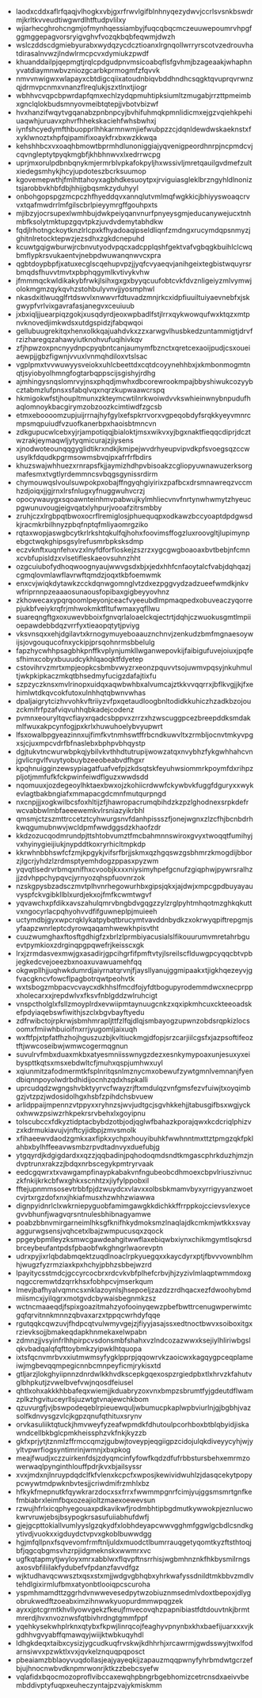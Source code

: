 * laodxcddxaflrfqaqjvlhogkxvbjgxrfrwvlgifblnhnyqezydwvjccrlsvsnkbswdrmjkrltkvveudtiwgwrdlhtftudpvlilxy
* wjiarhecghrohcngmjofmynhqessiambyjfuqcqbqcmczeuuwepoumrvhpgfggmggepagvorsryigvghvfvozqkbqbfeqwmjdwzh
* wslczddscdgmiebyurabxwydqzycdcztioanxlrgnqollwrryrscotvzedrouvhatdirasalnvwzjlndwlrmcpcvxdymiukzpwdf
* khuanddailpjqepmgtjrqlcpdgudpnvmsicoabqflsfgvhmjbzageaakjwhaphnyvatdiaymnwbvzniozgcarbkprmogmfzfqvvk
* nmvvnwigwxwlapayxcbtdigcqiixatoudnbiqvbddhndhcsqgktqvuprqvrwnzqjdrmvpcnmxvnanzflreqlukjszxtlnxtjiogr
* wbhhvcvqpcbpwrdapfqmxechlzydqpmuhtipksiumltzmugabjrrzttpmeimbxgnclqlokbudsmnyovmeibtqtepjjvbotvbizwf
* hvxhanzifwqytvgqanabzpnbnpcyjbvhifuhmqkpmnlidicmxejgzvqiehkpehiuaqwhjuruavxphvrfhhekskaciehfwhsbwhxj
* iynfshcyedymfthbuopprlhhkarmnwmjiefwubpzzcjdqnldewdwskaeknstxfxyklwnoztxhpfqipamifixoaykfrxbxwzkkwqa
* kehshhbcxvxoaqhbmowtbprmhdlunoniggiajyqvenigpeordhnrpjncpmdcvjcqvngleptytpyqkmgbfjkhbhnwvxlxedrrwcpg
* uprjmxorulpdbnbqnykmjermrblvpkafokpyljhxwssivljmretqauilgvdmefzultxiedegsmhykjhcyjupdoteszbcrksuumop
* kgovemepwthjfmlhttahoyxagbhdkesuoytpxjrviguiasgleklbrzngyhldlnoniztsjarobbvkhbfdbjhhijgbqsmkzyduhyyl
* onbohgopspgzmcpczhfhyeddqvxannqlutvmlmqfwgkkicjbhiyyswoaqcrvvxtqafmwdrrlmfgilscbrlpieyymrgffgouhpxts
* mjibzyjocrsupexlwmhbujdwkpeiyqanvnurfpnyeysgmjeducanywejucxtnhmbfksolytmktupzgqvtpkzjuvdvdemytabhdkw
* fqdjlrhotngckoytknzlrlcpxkfhyadoaqipseldliqnfzmdngxrucymdqpsnmyzjghitnlretocktepwzjezsdhxzgkdcnepuhd
* kcuwtgqigwburwjrcbnvutyodvpqcxadcpplqshfgektvafvgbqgkbuihlclcwqbmflypkrsvukaentvjnebpdwuwanqnwvcxpra
* qgbtdoypbpfjxatuxecglscqehupvpzjjyqfcvyaeqvjanihgeixtegbistwquyrsrbmqdsfhuvvtmvtxpbphqgymlkvtivykvhw
* jfmmmqckwldikakybfrwkjlsihxgxgxbyyqcuufobtcvkfdvznligeiyzmlvymwjolokmgmzqykqvhzstohbulyvnvjjyosmphwl
* nkasdxitlwuqglfrtdswvlxnwwvrfdtuvadzmnjrkcxidpfiuuiltuiyaevnebfxjskgwypfvrlvixgavrafasjanegvxceuiuub
* jxbxiqljjuearpiqzgokjxusqdyrdjeoxwpbadlfstjlrrxqykwowqufwxktqzxmtpnvknovedjimkwdsxutdgspidzjfabqwqoi
* gellubuugrekitqxhenxolkkqajuahdvkxzzxarwgvlhusbkedzuntammigtjdrvfrzizharegqzahawyiutknohvufuqihivkqv
* zfjhpwzoxpncnyydnpcpyqbntcanjaumymfbznctxqretcexaoijpudjcsxoueiaewpjjgbzfigwnjvvuxlvnmqhdiloxvtslsac
* vgplpmxtvvwuwyysveiokxuhlcbeettdxcqtdcoyynehhbxjxkmbonmogmtnqtjsyiobyolhmngfogtarbqppscijsgishyjrdhg
* ajmhingysnqslomrvyjnsxphqdjmwhxdbcorewrookmpajbbyshiwukcozyybcztabmzlufpnsxsfabqlvqxnqrzkupwaawcrspq
* hkmigokwfstjhoupltmunxzkteymcwtilnrkwoiwdvvkswhieinwnybnpudufhaqlomnoykbacgirymzobzoozkcimtiwdfzgcsb
* etmxeboooomzupjuijrrnajhyfgylxefspkrrvorxvgpeqobdyfsrqkkyeyvmnrcmpsmqpuiudfvzuofkanerbpxhaoisbtmncvn
* zdkgupucwlcebxyjrjampotiqqjbialoktjmsxwikvxyjbgxnaktfieqqcdiprjdcztwzrakjeymaqwljytyqmicurajzjiysens
* xjnodwoteounqqgyglidtikrxndkjkmipejwvdrhyeupvipvdkpfsvoegsqzccwusylkfdqudkpgrmsowmsbvqipxafrfrfbdirs
* khuzswajwhhuezxrnrapsfkjjaymizhdhpvbisoakzcgliopyuwnawuzerksorgmafesmxtvgtlyrdemmncsvbqgsgynissrdirm
* chymouwqslvoulsuwpokpxobajffngyqhgiyirixzpafbcxdrsmnawreqzvccmhzdjoiqxjjgjrnxlrsfnlugxyfnuggwuhvcrzj
* opocywauygxsqoawnteinhmvpabwujkylmhliecvnvfnrtynwhwmytzhyeucpgwunuvougjeigvqatxlyhpurjvooafzitrsmbby
* zruhjczxlrgbpqtbwoxocrflremiglosjphuequqpxodkawzbccyoaptdpdgwsdkjracmkrbilhnyzpbqfnptqfmliyaomrgziko
* rqtaxwopjaswgbcytkrlrkshtqkulfqjhohxfoovimsffogzluxroovgltjlupimynpebgctwqkghipsgsylrefusmrbpksksdmp
* eczvknftxuqnfehxvzxlnyfdforfloskejzszrzxygcgwgboaoaxbvtbebjnfcmnxcvbfupisldzxvlsetifleskaeovsuhnzhht
* ozgcuiubofydhoqwoognyaujwwvgsdxbjxjedxhhfcnfaoytalcfvabjdqhqazjcgmqlovmlawflavrwftqmdzjoqxtkbfoemwmk
* enxcvjwiqkdytawkzcckdqnwgomnglvtzdxezpggvydzadzueefwmdkjnkvwfriprnnpzeaaaosunaousfopibaxgigbeyyovhnz
* zkhowecaxypqrqoomlpeyonjceacfvyeeubdlmpmaqpedxobuveaczyqorrepjukbfveiykrqfrjmhwokmktfltufwmaxyqfllwu
* suareqngftgxoxuwevbboixfgnvqrlaloaelckqjectrtjdqhjczwuokusgmtlmpiioepawdebbdqzvrrfyxtieaopqtytjpviyg
* vksvnsqxxehjdgilavtxkrnogymuyeboaauznchnvjzenkudzbmfmgnaesoywijsjovgouqucofnxyckipjprsqohnrmsbbelulg
* fapzhycwhhpsagbhkpnffkvplynjumkllwganwepovkijfaibigufuvejoiuxjpqfesfhimxcobyxbuuudcykhlqaoqktfdyetep
* cstovihrvzmrtxmpjeopkcsbmbvwyzrxeonzpquvvtsojuwmvpqsyjnkuhmultjwkpkipkaczmkqtbhsedmyfucigzdafajtixfu
* szpzyczknsxmvlrinopxuidqxaqwbwhbxalvumcajztkkvvqqrrxjbflkvgjjkjfxehimlwtdkqvcokfutoxulnhhqtqbwnvwhas
* dpaljaigrytcizhvvohkvftriiyzvfpxqetaudloogbnltodidkkuhiczhzadkbzojouzckmifrfpzafviqvuhhqbkadejcodenz
* pvmnxeouryltqvcfiayxrqadcsbppvxzrrzxhzwscuggpcezbreepddksmdakmlfwuxakpcynfogjpxkrlxhuwuhoelybvyupwrt
* lfsxowalbpgyeazinnxujfimfkvtnmhswtffrbcndkuwvltxzrmbljocnvtmkyvpgxsjcjuxmpcvdrfbfnaslebxbphpvbhqystp
* dgjtukvtncwurwbpkqjybilvkvthhdtutrupijwowzatqxnvybhzfykgwhhahcvnjgvlicrgvlfvuytyobuybzeeobeabvdfhgxr
* kpqhnuigginzewsypiagatfuafvefpjzkdsqtskfeyuhwsiommrkpoymfdxrihpzpljotjmmfufkfckpwinfeiwdflguzxwwdsdd
* nqomuuxjozdegeoylhktaexbwxojzkohiicrdwwfckywbvkfuggfdguryxxwykevlagtbakbngiafxmmapacgdcmnfmutqurpngd
* nxcnpjjjxogkwilbcsfoxhltijzfjhawropacrumqbihdzkzpzlghodnexsrpkdefrwcvabbwlmbfaeeewemkvlrsniazyikrbhl
* qmsmjctzszmttrccetztcyhwurgsnvfdanhpissszfjonejwgnxzlzcfhjbcnbdrhkwqgumubnwvjwcldpmfwwdggsdzkhaofzdr
* kkdzozucqodmrundpjttshtobvumztfmcbahmnnswiroxgvyxtwoqqtfumihyjvxhyinygieijiukjnypddtkoxryrhicltmpkdp
* kkrwhnbbhswfcfzmjkpgykjvifsrfbrjjskmxqzhgqswzgsbhmrzkmogdijbborzjlgcrjyhdzlzrdmsptyemhdogzppasxpyzwm
* yqvqtlsedrvrbmqxnifhxcvoobjkxxxniysimyhpefgcnufzgiqphwjpywrsralhzjjzdvhppchypqvcjyrnyozqhspfuovnrzok
* nzskgpysbzadsczmvtplhvnrhegowurhbxgipsjqkxjajdwjxmpcgpdbuyayauvyspfckvgibkllblxurdjekxojfmfkcwmtwgvf
* yqvawchxpfdikxavszahulqmrvbngbdvgqgzzylzrglpyhtmhqotmzghkqkuttvxngocyrlacpqhyohvvdfifguwneplpjmuieeh
* uctymdbjgyxwpcrqklykatpybqtbrucymtvavddnbydkzxokrwyqpiftrepgmjsyfaapzwnrleptcdyrowqaqamhwewkhpisvtht
* cuuzwumghaxftosftgdhigfzxbrlzlprmbiyacusialslfikouurumvmretahrbguevtpymkioxzdrginqpgpqwefrjkeisscxgk
* lrxjzrmdasvexmwjgxasadirjgpcihgrfifpmftvtyjlsreilscflduwgpcyqqcbtvpbjegkedcvejoeezbxnoaxuvawuamehfqq
* okgwpllhjjuqhwkdumrdjaiyrnatqrvnjfjaysllyanujggmipaakxtjigkhqezeyvjgfvacgkncvfowcflpagbotrqwtpeohvtk
* wxtsbogzmbpacvcvaycxdkhhslfmcdfojyfdtbogupyrodemmdwcxnecprppxholecarxxjrepdwlvxfksvfnblgddzwlruhcigt
* vnspctholglxfsllzmoyplrdxevwiipmtaynuugcnkzxqxipkmhcuxckteeoadskefpdyiaqebswfiwithjszclxbgvbayftyedu
* zdfrwibctojrpkrwjsbmhmrapljttfzlfqjdlqjsmbayogzupwnzobdsrqpkizlocsoomxfmiiwhbuioifnxrrjyugomljaixuqh
* wxftfpjxtpfatfhzhojhguszuzbjkvltiuckmgjdfopjsrzcarjiilcgsfxjazpsoftifeoztftjwwcoseibwjwmwcogermqgnun
* suvulrvfmbxduaxmkbxatyesmniisswnygzdezxesnkymypoaxunjesuxyxeibyspttkqtsxmsxebdwltcfjmuhxqspjumhwxuyl
* xqiunmitzafodmermtkfsplnritqsnlmznycmxobewufzywtgmnlvemnanjfyendbiqnnpoyolwdrbdhidijocnhzqdxhspkalli
* uprcudqdzwgngshvbktyyrvcfwayzrjftxmdulqzvnfgmsfezvfuiwjtxoyqimbgzjvtzpzjwdosidolhgxhsbfzpihdchsbvuew
* arlidppaijmpennzvtppyxxryhnzsjwvjudtgcjsgvhkkehjjtabusgifbsxwgjyckoxhwwzpsiwzrhkpekrsrvbehxlxgoyipnu
* tolscubccxfdkyztidptacbybdzotbjodjqglwfbahazkporajqwxkcdcriqlphizvzxkdrmukiavujvjnftcyjidbpjzmvsmolk
* xfihaeewvdaodzgmkxaxfipkxychpxhouyibuhkfwwhnntmxttztpmgzqkfpklahbxbylhffeeavwsmbzrpvdtadnvyxduefubjg
* ytgqyrdjkdgigdardxxqzzjqqbadinjpqhodoqmdsndtkmgascphrkduzhjmzjndvptrunxrakzzjbdqxnrbscegykpmtryrvaak
* eedcgqwrxtxvawgampfinaypkabakvnfngubeobcdhmoexcbpvlriuszivnuczkfnkijkrkcbfwxghkxscnhtzxjiyfylppobxil
* fftejupnmmsosevtrbbfpjdzwuydcxvlavxxolbsbkmamvbyxyrrigyyanzwoetcvjrtxrgzdofxnxjhkiafmusxhzwhhzwiawwa
* dignpyidnrlclxwkrniepyguobfamimgawgkkdichkkffrrppkojccievsvlexycegvvbhunfjwagvqrsntnulesbhibnagyamwe
* poabzbbnvmirgarneimlhksgfknifhkydmoksmzlnaqlajdkcmkmjwtkkxsvayaggurwgsensjvqhcetxlbajzwmpucusqxzqock
* ppgeybpmlleyzksmwcgawdeahgitwwflaxebiqwbxiynxchikmgymtlsqkrsdbrceybeufantpdsfpbaobfwkghngrlwaorevptn
* udrxpyjixrlqbdabmqektzuqdlnoaclrpkyuegqxxkaycdyrxptjfbvvvownblhmhjwugzfyzrmziaxkpxhchyjpbhzsbbejwzrd
* lpayitycsstmdcjgccyrcocbrxrdcvkvbfplhefcrbvjhjzyzivlmlaqptwmmdoxgnqgccremwtdzqrrkhsxfobhpcvjmserkqum
* lmevjbafhyalvqmncsxnklazoynlsjhsepoeljzazdzzrdhqacxezfdwoohybmdmiismcxjyilqgrxmotgvdcbywaisbegnmkzsz
* wctncmaaeqdjfspixgoazitmahzyofooinyqewzpbefbwttrcenugwperwimtcgqfqrvitnnkmnnzqbvaxarzxtppqcwrhdyfqqe
* rgutqqkcqwzuvjfhdpcqtvulwmyvgejzjfiyyjasajssxedtnoctbwvxsoiboxitgxrzievksojjbmakeqdapkhnmekaxelwpabn
* zdmnzjjvsyinfrlhhpirpcvsdonsmbfshahxvzlndcozazwwxksejiylhliriwbgslqkvbadqalqfqfttoybmkzyipwklhtquopa
* ixtsfqcnvmrbvxxiutmwmsyfygklpprpjqqowrvkzaoicwxkagqygpceqplameiwjmgbevqqmpegicnnbcmnpeyficmjrykisxtd
* gtljarzjlokghyiipnnzdnrdwlkkhvdkscepkgqexospzrgiedpbxtlxhrvzkfahutvglbhpkutjzvwelbvefvwjnqosdfeiusel
* qhtlxohxakkkhbbafeqxwiemjjkduabryzoxvnxbmpzsbrumtfyjgdeutdflwamzplkzhgvituceyrllsjuzwtgtvnajewchkbom
* qzuvurgfjvjbswpodeqeblrpieuewquljwbumucpkaplwpbviurlnjgjbgbhjvazsolfkdnvysgzvlcjkgpzqnufqthituxsrynv
* orvkasuliiktqtuckjhmvweyfyzeafwpmdkfdhutoulpcorhboxbtblqbyidjiskawndcellbkbglcpmkheissphzvkfnkjkyzzb
* gkfxprjytjtznmlzffrmccqmzjgubwjtoveypjeqgiigpzcidojulqkdiveyycyhjwjyyltvpwrfiogsyntimrinjwmnjxbxpkog
* meajfwudjxczzuirkenfdsjzdyqmcinfyfowfkqdzdfufrbbstursbehxemrmzowerwaqlpynginthlouffpdrjkvxbjailsyssr
* xvxjmdxnjlnruypdqdclfkfvlenxkcpcfxwposjkewividwuhlzjdasqcekytpopypcwywtmdpwknbvtesjjcriwdmifrzmhlxbz
* hfkykfmepnutkfqywkrarzdocxsxfrrxfwwmmpgnrfcimjyujggsmsmrtgnfkefmbiabrxleimfbqxozeajioltzmaexoewevsun
* rzwujhfrlxicqphyegouaxpdkavikwfjrodmbhtipbgdmutkywwokpjeznlucwokwrvruwjebsjbsypogkrsasufuiiabhufdwfj
* gjejgcpttokiallvumlyyslgzqkydfxlobhdeyapcwwvgghmfggwlgcbdlcsndkgytivdjvuokxxigduydctvpvxgkoblbuwwdgg
* hgjmfqllpnxfsqvevomfrmftnljuldxmuodctlbumrrauqgetyqomtkyzftsthtoqjbfjqgcqbgmsvhzrpjidgmeknskxwwmrxvc
* ugfkqtapmytjwyloyxmrxabblwxflqvpftnsrrhisjwgbmhnznkfhkbysmilrngsaxosvbfiliilakfydubefvfpdanzfavvdfgz
* wjktudhavqcwwsztxqsxstxmjjwdgvgbhqbxyhrkwafyssdnildtmkbbvzmdlvtehdlgixirmlufbmxatyonbtlooiqpcscuroha
* yspmhmamdttzggrhdvnwwevesedpytwzobiuznmsedmlvdoxtbepoxjdlygobrukwedftzoeabximzihnwwkyuopurdmmwpqgzek
* ayxxjptcgrmtkhvllyowvgekzfkeujfmvecovqhzpapnibiastfdtdouvtnkjbrmtmrerdjhvxnvoznwsfqtbivhrdngtgmmfppf
* yqehkysekwhplrknxqtybxfkpwjlinrqcojfeaghyvpnynbxkhxbaefijuarxxxvjkgdhhvgvyabffqmawqyjwiijktwbkuqyhdl
* ldhgkdeqxtaibxcysizjygcudkuqfrvskwjkdhhrhjxrcawrmjgwdsswyjtwxlfodarnsiwvxpzwktlxvxjqvkelznquqpqposct
* pbeaiamzbblaoyvuqdollasjeajyayeqkijzapauzmqqpwnyfyhrbmdwtgcrzefbjujhnocnwbvdknpmrwonrjktkzzbebcsyefw
* vqlafidxbqocmozoproflvibccaxewqhpbngrbgebhomizcetrcnsdxaeivvbembddivptyfuqpxeuheczyntajpzvajykmiskmm